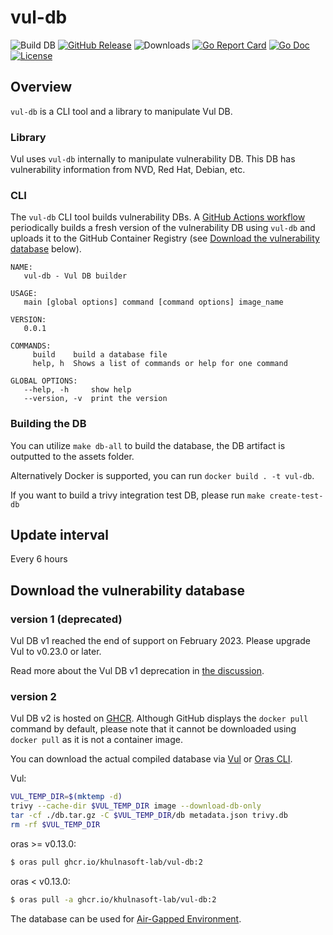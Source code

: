 # vul-db 

![Build DB](https://github.com/khulnasoft-lab/vul-db/workflows/Vul%20DB/badge.svg)
[![GitHub Release][release-img]][release]
![Downloads][download]
[![Go Report Card][report-card-img]][report-card]
[![Go Doc][go-doc-img]][go-doc]
[![License][license-img]][license]

[download]: https://img.shields.io/github/downloads/khulnasoft-lab/vul-db/total?logo=github
[release-img]: https://img.shields.io/github/release/khulnasoft-lab/vul-db.svg?logo=github
[release]: https://github.com/khulnasoft-lab/vul-db/releases
[report-card-img]: https://goreportcard.com/badge/github.com/khulnasoft-lab/vul-db
[report-card]: https://goreportcard.com/report/github.com/khulnasoft-lab/vul-db
[go-doc-img]: https://godoc.org/github.com/khulnasoft-lab/vul-db?status.svg
[go-doc]: https://godoc.org/github.com/khulnasoft-lab/vul-db
[code-cov]: https://codecov.io/gh/khulnasoft-lab/vul-db/branch/main/graph/badge.svg
[license-img]: https://img.shields.io/badge/License-Apache%202.0-blue.svg
[license]: https://github.com/khulnasoft-lab/vul-db/blob/main/LICENSE

## Overview
`vul-db` is a CLI tool and a library to manipulate Vul DB.

### Library
Vul uses `vul-db` internally to manipulate vulnerability DB. This DB has vulnerability information from NVD, Red Hat, Debian, etc.

### CLI
The `vul-db` CLI tool builds vulnerability DBs. A [GitHub Actions workflow](.github/workflows/cron.yml)
periodically builds a fresh version of the vulnerability DB using `vul-db` and uploads it to the GitHub
Container Registry (see [Download the vulnerability database](#download-the-vulnerability-database) below).

```
NAME:
   vul-db - Vul DB builder

USAGE:
   main [global options] command [command options] image_name

VERSION:
   0.0.1

COMMANDS:
     build    build a database file
     help, h  Shows a list of commands or help for one command

GLOBAL OPTIONS:
   --help, -h     show help
   --version, -v  print the version
```

### Building the DB
You can utilize `make db-all` to build the database, the DB artifact is outputted to the assets folder.

Alternatively Docker is supported, you can run `docker build . -t vul-db`.

If you want to build a trivy integration test DB, please run `make create-test-db`

## Update interval
Every 6 hours

## Download the vulnerability database
### version 1 (deprecated)
Vul DB v1 reached the end of support on February 2023. Please upgrade Vul to v0.23.0 or later.

Read more about the Vul DB v1 deprecation in [the discussion](https://github.com/khulnasoft-lab/trivy/discussions/1653).

### version 2
Vul DB v2 is hosted on [GHCR](https://github.com/orgs/khulnasoft-lab/packages/container/package/vul-db).
Although GitHub displays the `docker pull` command by default, please note that it cannot be downloaded using `docker pull` as it is not a container image.

You can download the actual compiled database via [Vul](https://khulnasoft-lab.github.io/trivy/) or [Oras CLI](https://oras.land/cli/).

Vul:
```sh
VUL_TEMP_DIR=$(mktemp -d)
trivy --cache-dir $VUL_TEMP_DIR image --download-db-only
tar -cf ./db.tar.gz -C $VUL_TEMP_DIR/db metadata.json trivy.db
rm -rf $VUL_TEMP_DIR
```
oras >= v0.13.0:
```sh
$ oras pull ghcr.io/khulnasoft-lab/vul-db:2
```

oras < v0.13.0:
```sh
$ oras pull -a ghcr.io/khulnasoft-lab/vul-db:2
```
The database can be used for [Air-Gapped Environment](https://khulnasoft-lab.github.io/trivy/latest/docs/advanced/air-gap/).
